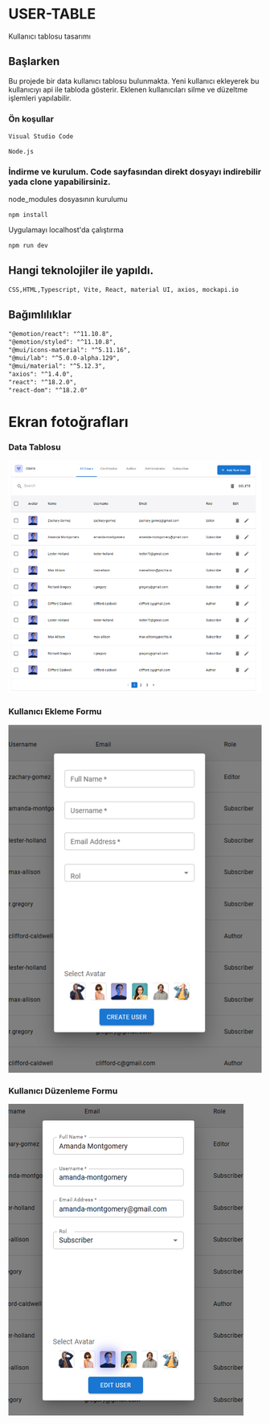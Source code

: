 # USER-TABLE

Kullanıcı tablosu tasarımı

## Başlarken

Bu projede bir data kullanıcı tablosu bulunmakta. Yeni kullanıcı ekleyerek bu kullanıcıyı api ile tabloda gösterir. Eklenen kullanıcıları silme ve düzeltme işlemleri yapılabilir.

### Ön koşullar

```
Visual Studio Code
```

```
Node.js
```

### İndirme ve kurulum. Code sayfasından direkt dosyayı indirebilir yada clone yapabilirsiniz.

node_modules dosyasının kurulumu

```
npm install
```

Uygulamayı localhost'da çalıştırma

```
npm run dev
```

## Hangi teknolojiler ile yapıldı.

```
CSS,HTML,Typescript, Vite, React, material UI, axios, mockapi.io
```

## Bağımlılıklar

```
"@emotion/react": "^11.10.8",
"@emotion/styled": "^11.10.8",
"@mui/icons-material": "^5.11.16",
"@mui/lab": "^5.0.0-alpha.129",
"@mui/material": "^5.12.3",
"axios": "^1.4.0",
"react": "^18.2.0",
"react-dom": "^18.2.0"
```

# Ekran fotoğrafları

### Data Tablosu

![Data Tablosu](https://github.com/Deta0ne/user-table/blob/master/Data%20Table.png)

### Kullanıcı Ekleme Formu

![Kullanıcı Ekleme Formu](https://github.com/Deta0ne/user-table/blob/master/Add%20user.png)

### Kullanıcı Düzenleme Formu

![Kullanıcı Düzenleme Formu](https://github.com/Deta0ne/user-table/blob/master/Edit.png)
